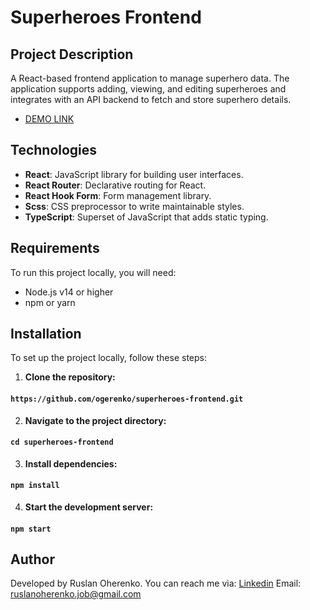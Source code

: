 # Superheroes Frontend

## Project Description

A React-based frontend application to manage superhero data. The application supports adding, viewing, and editing superheroes and integrates with an API backend to fetch and store superhero details.

  - [DEMO LINK](https://ogerenko.github.io/superheroes-frontend/)

## Technologies

- **React**: JavaScript library for building user interfaces.
- **React Router**: Declarative routing for React.
- **React Hook Form**: Form management library.
- **Scss**: CSS preprocessor to write maintainable styles.
- **TypeScript**: Superset of JavaScript that adds static typing.

## Requirements

To run this project locally, you will need:
  + Node.js v14 or higher
  + npm or yarn

## Installation

To set up the project locally, follow these steps:

1. **Clone the repository:**
  #### `https://github.com/ogerenko/superheroes-frontend.git`

2. **Navigate to the project directory:**
  #### `cd superheroes-frontend`

3. **Install dependencies:**
  #### `npm install`

4. **Start the development server:**
  #### `npm start`

## Author

  Developed by Ruslan Oherenko. You can reach me via:
  [Linkedin](www.linkedin.com/in/ruslan-oherenko-3295b7303)
  Email: ruslanoherenko.job@gmail.com